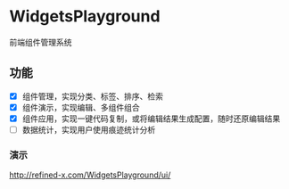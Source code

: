 # WidgetsPlayground
前端组件管理系统

## 功能
- [x] 组件管理，实现分类、标签、排序、检索
- [x] 组件演示，实现编辑、多组件组合
- [x] 组件应用，实现一键代码复制，或将编辑结果生成配置，随时还原编辑结果 
- [ ] 数据统计，实现用户使用痕迹统计分析 

### 演示 
http://refined-x.com/WidgetsPlayground/ui/
